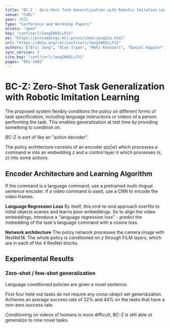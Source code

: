 ```yaml
---
title: "BC-Z - Zero-Shot Task Generalization with Robotic Imitation Learning."
venue: "CoRL"
year: 2021
type: "Conference and Workshop Papers"
access: "open"
key: "conf/corl/JangIKKELLF21"
ee: "https://proceedings.mlr.press/v164/jang22a.html"
url: "https://dblp.org/rec/conf/corl/JangIKKELLF21"
authors: ["Eric Jang", "Alex Irpan", "Mohi Khansari", "Daniel Kappler", "Frederik Ebert", "Corey Lynch", "Sergey Levine", "Chelsea Finn"]
sync_version: 3
cite_key: "conf/corl/JangIKKELLF21"
pages: "991-1002"
---
```



# BC-Z: Zero-Shot Task Generalization with Robotic Imitation Learning

The proposed system flexibly conditions the policy on different forms of task specificiation, including language instrucitons or videos of a person performing the task. This enables generalization at test time by providing something to condition on.

BC-Z is sort of like an "action decoder".

The policy architecture consists of an encoder $q(z|w)$ which processes a command $w$ into an embedding $z$ and a control layer $\pi$ which processes $(s, z)$ into some actions.

## Encoder Architecture and Learning Algorithm

If the command is a language command, use a pretrained multi-lingual sentence encoder. If a video command is used, use a CNN to encode the video frames.

**Language Regression Loss** By itself, this end-to-end approach overfits to initial objects scenes and learns poor embeddings. So to align the video embeddings, introduce a "language regression loss" - predict the mebedding of the task's language command with a cosine loss.

**Network architecture** The policy network processes the camera image with ResNet18. The whole policy is conditioned on $z$ through FiLM layers, which are in each of the 4 ResNet blocks.

## Experimental Results

### Zero-shot / few-shot generalization

Language conditioned policies are given a novel sentence.

First four held-out tasks do not require any cross-obejct set generlaization. Achieves an average success rate of 32\% and 44\% on the tasks that have a non-zero success rate.

Conditioning on videos of humans is more difficult, BC-Z is still able ot generalize to nine novel tasks.